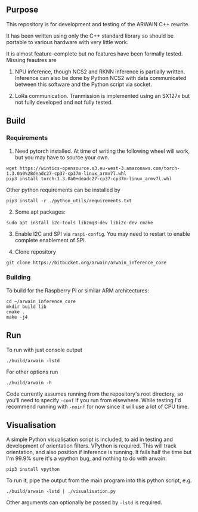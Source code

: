 ## Purpose

This repository is for development and testing of the ARWAIN C++ rewrite.

It has been written using only the C++ standard library so should be portable to various hardware with very little work.

It is almost feature-complete but no features have been formally tested. Missing feautres are

1. NPU inference, though NCS2 and RKNN inference is partially written. Inference can also be done by Python NCS2 with data communicated between this software and the Python script via socket.

2. LoRa communication. Tranmission is implemented using an SX127x but not fully developed and not fully tested.

## Build

### Requirements
1. Need pytorch installed. At time of writing the following wheel will work, but you may have to source your own.
```
wget https://wintics-opensource.s3.eu-west-3.amazonaws.com/torch-1.3.0a0%2Bdeadc27-cp37-cp37m-linux_armv7l.whl
pip3 install torch-1.3.0a0+deadc27-cp37-cp37m-linux_armv7l.whl
```
Other python requirements can be installed by
```
pip3 install -r ./python_utils/requirements.txt
```

2. Some apt packages:
```
sudo apt install i2c-tools libzmq3-dev libi2c-dev cmake
```

3. Enable I2C and SPI via `raspi-config`. You may need to restart to enable complete enablement of SPI.

4. Clone repository
```
git clone https://bitbucket.org/arwain/arwain_inference_core
```


### Building
To build for the Raspberry Pi or similar ARM architectures:
```
cd ~/arwain_inference_core
mkdir build lib
cmake .
make -j4
```

## Run
To run with just console output
```
./build/arwain -lstd
```
For other options run
```
./build/arwain -h
```
Code currently assumes running from the repository's root directory, so you'll need to specify `-conf` if you run from elsewhere. While testing I'd recommend running with `-noinf` for now since it will use a lot of CPU time.

## Visualisation
A simple Python visualisation script is included, to aid in testing and development of orientation filters. VPython is required. This will track orientation, and also position if inference is running. It fails half the time but I'm 99.9% sure it's a vpython bug, and nothing to do with arwain.
```
pip3 install vpython
```
To run it, pipe the output from the main program into this python script, e.g.
```
./build/arwain -lstd | ./visualisation.py
```
Other arguments can optionally be passed by `-lstd` is required.

